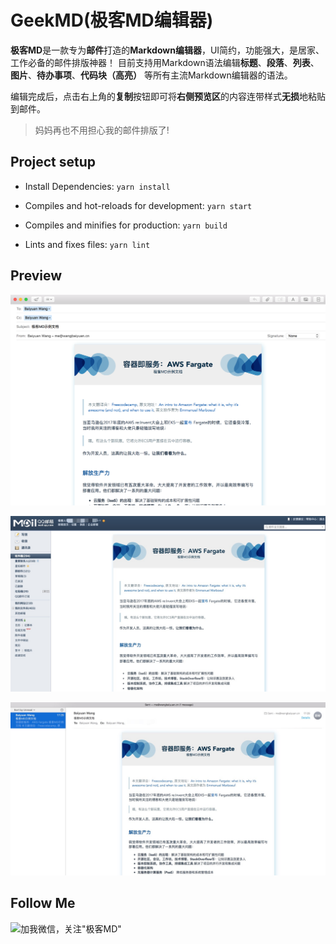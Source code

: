 # GeekMD(极客MD编辑器)

**极客MD**是一款专为**邮件**打造的**Markdown编辑器**，UI简约，功能强大，是居家、工作必备的邮件排版神器！
目前支持用Markdown语法编辑**标题**、**段落**、**列表**、**图片**、**待办事项**、**代码块（高亮）** 等所有主流Markdown编辑器的语法。

编辑完成后，点击右上角的**复制**按钮即可将**右侧预览区**的内容连带样式**无损**地粘贴到邮件。

>妈妈再也不用担心我的邮件排版了!

## Project setup

- Install Dependencies: `yarn install`

- Compiles and hot-reloads for development: `yarn start`

- Compiles and minifies for production: `yarn build`

- Lints and fixes files: `yarn lint`

## Preview

![编辑邮件，粘贴到邮箱效果预览](./docs/data/preview.png)

![QQ邮箱收到邮件的效果预览](./docs/data/preview2.jpeg)

![Mac Mail收到邮件的效果预览](./docs/data/preview3.jpeg)


## Follow Me
![加我微信，关注"极客MD"](https://upload-images.jianshu.io/upload_images/2154287-ffa8d2b528dec1a4?imageMogr2/auto-orient/strip%7CimageView2/2/w/200)


